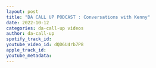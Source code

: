 ```yaml
---
layout: post
title: "DA CALL UP PODCAST : Conversations with Kenny"
date: 2022-10-12
categories: da-call-up videos
author: da-call-up
spotify_track_id: 
youtube_video_id: dQD6U4rb7P8
apple_track_id: 
youtube_metadata: 
---
```

